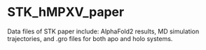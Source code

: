 # STK_hMPXV_paper
Data files of STK paper include:
AlphaFold2 results, MD simulation trajectories, and .gro files for both apo and holo systems.
